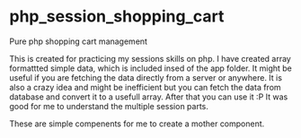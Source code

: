 # php_session_shopping_cart
Pure php shopping cart management 


This is created for practicing my sessions skills on php. I have created array formattted simple data, which is included insed of the app folder.
It might be useful if you are fetching the data directly from a server or anywhere.
It is also a crazy idea and might be inefficient but you can fetch the data from database and convert it to a usefull array. After that you can use it :P
It was good for me to understand the multiple session parts.


These are simple compenents for me to create a mother component.
